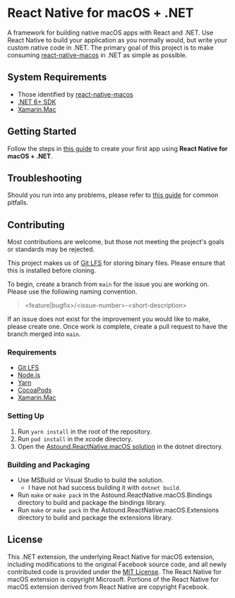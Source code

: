 # React Native for macOS + .NET
A framework for building native macOS apps with React and .NET. Use React Native to build your application as you normally would, but write your custom native code in .NET. The primary goal of this project is to make consuming [react-native-macos](https://github.com/microsoft/react-native-macos) in .NET as simple as possible.

## System Requirements
* Those identified by [react-native-macos](https://microsoft.github.io/react-native-windows/docs/rnm-dependencies)
* [.NET 6+ SDK](https://dotnet.microsoft.com/en-us/download/dotnet/6.0)
* [Xamarin.Mac](https://docs.microsoft.com/en-us/xamarin/mac/get-started/)

## Getting Started
Follow the steps in [this guide](docs/getting-started.md) to create your first app using **React Native for macOS + .NET**.

## Troubleshooting
Should you run into any problems, please refer to [this guide](docs/troubleshooting.md) for common pitfalls.

## Contributing
Most contributions are welcome, but those not meeting the project's goals or standards may be rejected.

This project makes us of [Git LFS](https://git-lfs.github.com/) for storing binary files.  Please ensure that this is installed before cloning.

To begin, create a branch from `main` for the issue you are working on.  Please use the following naming convention.
> \<feature|bugfix\>/\<issue-number\>-\<short-description\>

If an issue does not exist for the improvement you would like to make, please create one.  Once work is complete, create a pull request to have the branch merged into `main`.

### Requirements
* [Git LFS](https://git-lfs.github.com/)
* [Node.js](https://nodejs.org/)
* [Yarn](https://yarnpkg.com/)
* [CocoaPods](https://cocoapods.org/)
* [Xamarin.Mac](https://docs.microsoft.com/en-us/xamarin/mac/)

### Setting Up
1. Run `yarn install` in the root of the repository.
1. Run `pod install` in the xcode directory.
1. Open the [Astound.ReactNative.macOS solution](dotnet/Astound.ReactNative.macOS.sln) in the dotnet directory.

### Building and Packaging
* Use MSBuild or Visual Studio to build the solution.
    * I have not had success building it with `dotnet build`.
* Run `make` or `make pack` in the Astound.ReactNative.macOS.Bindings directory to build and package the bindings library.
* Run `make` or `make pack` in the Astound.ReactNative.macOS.Extensions directory to build and package the extensions library.

## License
This .NET extension, the underlying React Native for macOS extension, including modifications to the original Facebook source code, and all newly contributed code is provided under the [MIT License](LICENSE). The React Native for macOS extension is copyright Microsoft. Portions of the React Native for macOS extension derived from React Native are copyright Facebook.
